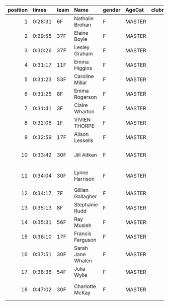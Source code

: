 |   position | times   | team   | Name              | gender   | AgeCat   |   clubnumber | Club name                  | Website                                    |   finishPosition |
|-----------:|:--------|:-------|:------------------|:---------|:---------|-------------:|:---------------------------|:-------------------------------------------|-----------------:|
|          1 | 0:28:31 | 6F     | Nathalie Brohan   | F        | MASTER   |            6 | Cambuslang Harriers        | https://cambuslangharriers.org/            |               37 |
|          2 | 0:29:55 | 37F    | Elaine Boyle      | F        | MASTER   |           37 | Law & District AAC         | http://www.lawaac.co.uk/                   |               53 |
|          3 | 0:30:26 | 37F    | Lesley Graham     | F        | MASTER   |           37 | Law & District AAC         | http://www.lawaac.co.uk/                   |               58 |
|          4 | 0:31:17 | 11F    | Emma Higgins      | F        | MASTER   |           11 | Airdrie Harriers           | http://airdrieharriers.org/                |               64 |
|          5 | 0:31:23 | 53F    | Caroline Millar   | F        | MASTER   |           53 | Troon Tortoises            | http://troontortoises.co.uk                |               66 |
|          6 | 0:31:25 | 8F     | Emma Rogerson     | F        | MASTER   |            8 | Bellahouston Harriers      | http://www.bellahoustonharriers.co.uk/     |               67 |
|          7 | 0:31:41 | 3F     | Claire Wharton    | F        | MASTER   |            3 | Bellahouston RR            | https://www.bellahoustonroadrunners.co.uk/ |               69 |
|          8 | 0:32:06 | 1F     | VIVIEN THORPE     | F        | MASTER   |            1 | East Kilbride AC           | http://www.ekac.org.uk/                    |               73 |
|          9 | 0:32:59 | 17F    | Alison Lessells   | F        | MASTER   |           17 | Calderglen Harriers        | http://www.calderglenharriers.org.uk/      |               76 |
|         10 | 0:33:42 | 30F    | Jill Aitken       | F        | MASTER   |           30 | Greenock Glenpark Harriers | https://greenockglenparkharriers.com/      |               83 |
|         11 | 0:34:04 | 30F    | Lynne Harrison    | F        | MASTER   |           30 | Greenock Glenpark Harriers | https://greenockglenparkharriers.com/      |               85 |
|         12 | 0:34:17 | 7F     | Gillian Gallagher | F        | MASTER   |            7 | Giffnock North AC          | https://www.giffnocknorth.co.uk/           |               86 |
|         13 | 0:35:13 | 8F     | Stephanie Rudd    | F        | MASTER   |            8 | Bellahouston Harriers      | http://www.bellahoustonharriers.co.uk/     |               89 |
|         14 | 0:35:31 | 56F    | Ray Musleh        | F        | MASTER   |           56 | West End RR                | https://www.westendroadrunners.co.uk/      |               92 |
|         15 | 0:36:10 | 17F    | Francis Ferguson  | F        | MASTER   |           17 | Calderglen Harriers        | http://www.calderglenharriers.org.uk/      |               93 |
|         16 | 0:37:51 | 30F    | Sarah Jane Whalen | F        | MASTER   |           30 | Greenock Glenpark Harriers | https://greenockglenparkharriers.com/      |               96 |
|         17 | 0:38:36 | 54F    | Julia Wylie       | F        | MASTER   |           54 | VP-Glasgow                 | https://www.vp-glasgow.com                 |               97 |
|         18 | 0:47:02 | 30F    | Charlotte McKay   | F        | MASTER   |           30 | Greenock Glenpark Harriers | https://greenockglenparkharriers.com/      |              102 |